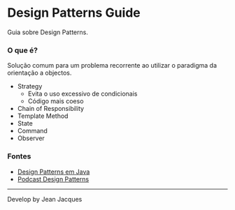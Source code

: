 # Design Patterns Guide

Guia sobre Design Patterns.

### O que é?

Solução comum para um problema recorrente ao utilizar o paradigma da orientação a objectos.

- Strategy
  - Evita o uso excessivo de condicionais
  - Código mais coeso
- Chain of Responsibility
- Template Method
- State
- Command
- Observer

### Fontes

- [Design Patterns em Java](https://cursos.alura.com.br/course/introducao-design-patterns-java)
- [Podcast Design Patterns](https://cursos.alura.com.br/hipsterstech-design-patterns-hipsters-206-a345)

---
Develop by Jean Jacques
